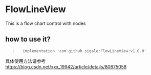# FlowLineView
This is a flow chart control with nodes 

## how to use it?

 >  ```  implementation 'com.github.sigale:FlowLineView:v1.0.0'```
 
 
具体使用方法请参考
<https://blog.csdn.net/xxx_19942/article/details/80675058>
